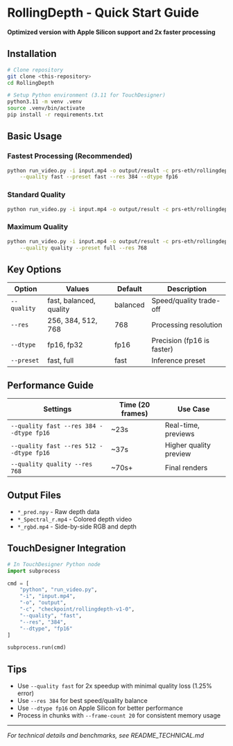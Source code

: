 # RollingDepth - Quick Start Guide

**Optimized version with Apple Silicon support and 2x faster processing**

## Installation

```bash
# Clone repository
git clone <this-repository>
cd RollingDepth

# Setup Python environment (3.11 for TouchDesigner)
python3.11 -m venv .venv
source .venv/bin/activate
pip install -r requirements.txt
```

## Basic Usage

### Fastest Processing (Recommended)
```bash
python run_video.py -i input.mp4 -o output/result -c prs-eth/rollingdepth-v1-0 \
    --quality fast --preset fast --res 384 --dtype fp16
```

### Standard Quality
```bash
python run_video.py -i input.mp4 -o output/result -c prs-eth/rollingdepth-v1-0
```

### Maximum Quality
```bash
python run_video.py -i input.mp4 -o output/result -c prs-eth/rollingdepth-v1-0 \
    --quality quality --preset full --res 768
```

## Key Options

| Option | Values | Default | Description |
|--------|--------|---------|-------------|
| `--quality` | fast, balanced, quality | balanced | Speed/quality trade-off |
| `--res` | 256, 384, 512, 768 | 768 | Processing resolution |
| `--dtype` | fp16, fp32 | fp16 | Precision (fp16 is faster) |
| `--preset` | fast, full | fast | Inference preset |

## Performance Guide

| Settings | Time (20 frames) | Use Case |
|----------|------------------|----------|
| `--quality fast --res 384 --dtype fp16` | ~23s | Real-time, previews |
| `--quality fast --res 512 --dtype fp16` | ~37s | Higher quality preview |
| `--quality quality --res 768` | ~70s+ | Final renders |

## Output Files

- `*_pred.npy` - Raw depth data
- `*_Spectral_r.mp4` - Colored depth video
- `*_rgbd.mp4` - Side-by-side RGB and depth

## TouchDesigner Integration

```python
# In TouchDesigner Python node
import subprocess

cmd = [
    "python", "run_video.py",
    "-i", "input.mp4",
    "-o", "output",
    "-c", "checkpoint/rollingdepth-v1-0",
    "--quality", "fast",
    "--res", "384",
    "--dtype", "fp16"
]

subprocess.run(cmd)
```

## Tips

- Use `--quality fast` for 2x speedup with minimal quality loss (1.25% error)
- Use `--res 384` for best speed/quality balance
- Use `--dtype fp16` on Apple Silicon for better performance
- Process in chunks with `--frame-count 20` for consistent memory usage

---
*For technical details and benchmarks, see README_TECHNICAL.md*